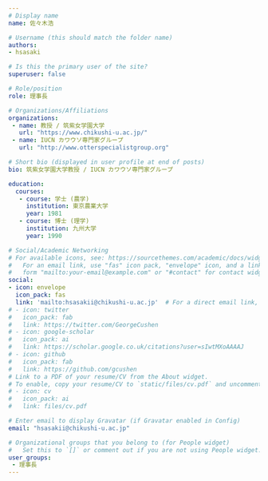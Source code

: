 ```yaml
---
# Display name
name: 佐々木浩

# Username (this should match the folder name)
authors:
- hsasaki

# Is this the primary user of the site?
superuser: false

# Role/position
role: 理事長

# Organizations/Affiliations
organizations:
 - name: 教授 / 筑紫女学園大学
   url: "https://www.chikushi-u.ac.jp/"
 - name: IUCN カワウソ専門家グループ
   url: "http://www.otterspecialistgroup.org"

# Short bio (displayed in user profile at end of posts)
bio: 筑紫女学園大学教授 / IUCN カワウソ専門家グループ

education:
  courses:
   - course: 学士 (農学)
     institution: 東京農業大学
     year: 1981
   - course: 博士 (理学)
     institution: 九州大学
     year: 1990

# Social/Academic Networking
# For available icons, see: https://sourcethemes.com/academic/docs/widgets/#icons
#   For an email link, use "fas" icon pack, "envelope" icon, and a link in the
#   form "mailto:your-email@example.com" or "#contact" for contact widget.
social:
- icon: envelope
  icon_pack: fas
  link: 'mailto:hsasakii@chikushi-u.ac.jp'  # For a direct email link, use "mailto:test@example.org".
# - icon: twitter
#   icon_pack: fab
#   link: https://twitter.com/GeorgeCushen
# - icon: google-scholar
#   icon_pack: ai
#   link: https://scholar.google.co.uk/citations?user=sIwtMXoAAAAJ
# - icon: github
#   icon_pack: fab
#   link: https://github.com/gcushen
# Link to a PDF of your resume/CV from the About widget.
# To enable, copy your resume/CV to `static/files/cv.pdf` and uncomment the lines below.  
# - icon: cv
#   icon_pack: ai
#   link: files/cv.pdf

# Enter email to display Gravatar (if Gravatar enabled in Config)
email: "hsasakii@chikushi-u.ac.jp"

# Organizational groups that you belong to (for People widget)
#   Set this to `[]` or comment out if you are not using People widget.  
user_groups:
 - 理事長
---
```


